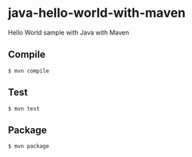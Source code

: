 # java-hello-world-with-maven
Hello World sample with Java with Maven

## Compile
```
$ mvn compile
```

## Test

```
$ mvn test
```

## Package

```
$ mvn package
```


